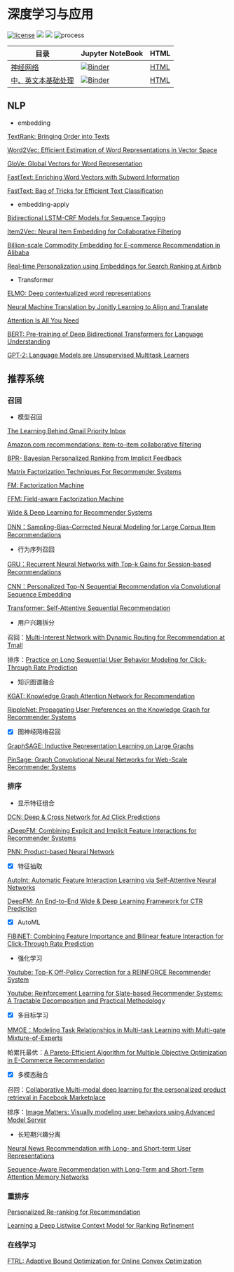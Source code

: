 # 深度学习与应用

[![license](https://img.shields.io/badge/license-MIT-blue)](https://github.com/sbl-sdsc/mmtf-spark/blob/master/LICENSE)   ![](https://img.shields.io/badge/python-3.7-brightgreen?logo=python) ![](https://img.shields.io/badge/tensorflow-2.0-brightengreen?logo=tensorflow) ![process](https://img.shields.io/badge/process-building-yellow)

| 目录                                                         | Jupyter NoteBook                                             | HTML                                                         |
| ------------------------------------------------------------ | ------------------------------------------------------------ | ------------------------------------------------------------ |
| [神经网络](https://nbviewer.jupyter.org/github/LibertyDream/deep_learning/blob/master/DL/neural_network.ipynb) | [![Binder](https://mybinder.org/badge_logo.svg)](https://mybinder.org/v2/gh/LibertyDream/deep_learning/master?filepath=DL%2Fneural_network.ipynb) | [HTML](https://libertydream.github.io/deep_learning/DL/neural_network.html) |
| [中、英文本基础处理](https://nbviewer.jupyter.org/github/LibertyDream/deep_learning/blob/master/DL/en_zh_base_processing.ipynb) | [![Binder](https://mybinder.org/badge_logo.svg)](https://mybinder.org/v2/gh/LibertyDream/deep_learning/master?filepath=DL%2Fen_zh_base_processing.ipynb) | [HTML](https://libertydream.github.io/deep_learning/DL/en_zh_base_processing.html) |

## NLP

- embedding

[TextRank: Bringing Order into Texts](https://www.aclweb.org/anthology/W04-3252.pdf)

[Word2Vec: Efficient Estimation of Word Representations in Vector Space](https://arxiv.org/pdf/1301.3781)

[GloVe: Global Vectors for Word Representation](https://nlp.stanford.edu/pubs/glove.pdf)

[FastText: Enriching Word Vectors with Subword Information](https://arxiv.org/pdf/1607.04606)

[FastText: Bag of Tricks for Efficient Text Classification](https://arxiv.org/pdf/1607.01759)

- embedding-apply

[Bidirectional LSTM-CRF Models for Sequence Tagging](https://arxiv.org/pdf/1508.01991)

[Item2Vec: Neural Item Embedding for Collaborative Filtering](https://arxiv.org/vc/arxiv/papers/1603/1603.04259v2.pdf)

[Billion-scale Commodity Embedding for E-commerce Recommendation in Alibaba](https://arxiv.org/abs/1803.02349)

[Real-time Personalization using Embeddings for Search Ranking at Airbnb](https://astro.temple.edu/~tua95067/kdd2018.pdf)

- Transformer

[ELMO: Deep contextualized word representations](https://arxiv.org/pdf/1802.05365)

[Neural Machine Translation by  Jonitly Learning to Align and Translate](https://arxiv.org/pdf/1409.0473)

[Attention Is All You Need](https://arxiv.org/pdf/1706.03762)

[BERT: Pre-training of Deep Bidirectional Transformers for Language Understanding](https://arxiv.org/pdf/1810.04805)

[GPT-2: Language Models are Unsupervised Multitask Learners](https://d4mucfpksywv.cloudfront.net/better-language-models/language_models_are_unsupervised_multitask_learners.pdf)

## 推荐系统

### 召回

- 模型召回

[The Learning Behind Gmail Priority Inbox](https://research.google.com/pubs/archive/36955.pdf)

[Amazon.com recommendations: item-to-item collaborative filtering](https://www.cs.umd.edu/~samir/498/Amazon-Recommendations.pdf)

[BPR- Bayesian Personalized Ranking from Implicit Feedback](https://arxiv.org/pdf/1205.2618)

[Matrix Factorization Techniques For Recommender Systems](https://datajobs.com/data-science-repo/Recommender-Systems-[Netflix].pdf)

[FM: Factorization Machine](https://www.csie.ntu.edu.tw/~b97053/paper/Rendle2010FM.pdf)

[FFM: Field-aware Factorization Machine](https://www.csie.ntu.edu.tw/~cjlin/papers/ffm.pdf)

[Wide & Deep Learning for Recommender Systems](https://arxiv.org/pdf/1606.07792)

[DNN：Sampling-Bias-Corrected Neural Modeling for Large Corpus Item Recommendations](https://dl.acm.org/doi/10.1145/3298689.3346996)

- 行为序列召回

[GRU：Recurrent Neural Networks with Top-k Gains for Session-based Recommendations](https://arxiv.org/pdf/1706.03847)

[CNN：Personalized Top-N Sequential Recommendation via Convolutional Sequence Embedding](http://www.sfu.ca/~jiaxit/resources/wsdm18caser.pdf)

[Transformer: Self-Attentive Sequential Recommendation](https://arxiv.org/pdf/1808.09781)

- 用户兴趣拆分

召回：[Multi-Interest Network with Dynamic Routing for Recommendation at Tmall](https://arxiv.org/pdf/1904.08030)

排序：[Practice on Long Sequential User Behavior Modeling for Click-Through Rate Prediction](https://arxiv.org/pdf/1905.09248)

- 知识图谱融合

[KGAT: Knowledge Graph Attention Network for Recommendation](https://arxiv.org/pdf/1905.07854)

[RippleNet: Propagating User Preferences on the Knowledge Graph for Recommender Systems](https://arxiv.org/pdf/1803.03467)

- [x] 图神经网络召回

[GraphSAGE: Inductive Representation Learning on Large Graphs](https://arxiv.org/pdf/1706.02216)

[PinSage: Graph Convolutional Neural Networks for Web-Scale Recommender Systems](https://arxiv.org/pdf/1806.01973)

### 排序

- 显示特征组合

[DCN: Deep & Cross Network for Ad Click Predictions](https://arxiv.org/pdf/1708.05123.pdf)

[xDeepFM: Combining Explicit and Implicit Feature Interactions for Recommender Systems](https://arxiv.org/pdf/1803.05170.pdf)

[PNN: Product-based Neural Network](https://arxiv.org/pdf/1611.00144.pdf)

- [x] 特征抽取

[AutoInt: Automatic Feature Interaction Learning via Self-Attentive Neural Networks](https://arxiv.org/pdf/1810.11921)

[DeepFM: An End-to-End Wide & Deep Learning Framework for CTR Prediction](https://arxiv.org/pdf/1804.04950)

- [x] AutoML

[FiBiNET: Combining Feature Importance and Bilinear feature Interaction for Click-Through Rate Prediction](https://arxiv.org/pdf/1905.09433)

- 强化学习

[Youtube: Top-K Off-Policy Correction for a REINFORCE Recommender System](https://arxiv.org/pdf/1812.02353)

[Youtube: Reinforcement Learning for Slate-based Recommender Systems: A Tractable Decomposition and Practical Methodology](https://arxiv.org/pdf/1905.12767)

- [x] 多目标学习

[MMOE：Modeling Task Relationships in Multi-task Learning with Multi-gate Mixture-of-Experts](https://dl.acm.org/doi/pdf/10.1145/3219819.3220007?download=true)

帕累托最优：[A Pareto-Efficient Algorithm for Multiple Objective Optimization in E-Commerce Recommendation](http://yongfeng.me/attach/lin-recsys2019.pdf)

- [x] 多模态融合

召回：[Collaborative Multi-modal deep learning for the personalized product retrieval in Facebook Marketplace](https://arxiv.org/pdf/1805.12312)

排序：[Image Matters: Visually modeling user behaviors using Advanced Model Server](https://arxiv.org/pdf/1711.06505)

- 长短期兴趣分离

[Neural News Recommendation with Long- and Short-term User Representations](https://www.aclweb.org/anthology/P19-1033.pdf)

[Sequence-Aware Recommendation with Long-Term and Short-Term Attention Memory Networks](http://boyuan.global-optimization.com/Mypaper/MDM-2019.pdf)

### 重排序

[Personalized Re-ranking for Recommendation](https://arxiv.org/pdf/1904.06813)

[Learning a Deep Listwise Context Model for Ranking Refinement](https://arxiv.org/pdf/1804.05936)

### 在线学习

[FTRL: Adaptive Bound Optimization for Online Convex Optimization](https://research.google.com/pubs/archive/36483.pdf)



